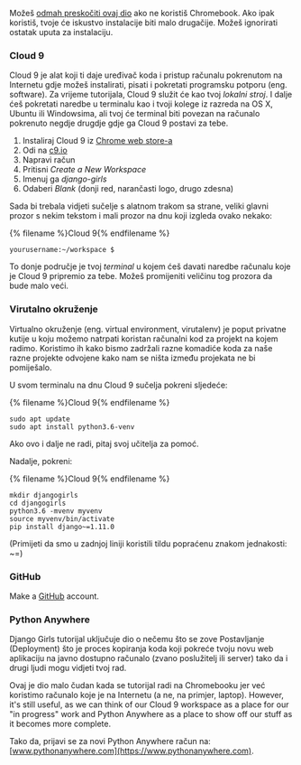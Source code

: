 Možeš [odmah preskočiti ovaj dio](http://tutorial.djangogirls.org/en/installation/#install-python) ako ne koristiš Chromebook. Ako ipak koristiš, tvoje će iskustvo instalacije biti malo drugačije. Možeš ignorirati ostatak uputa za instalaciju.

### Cloud 9

Cloud 9 je alat koji ti daje uređivač koda i pristup računalu pokrenutom na Internetu gdje možeš instalirati, pisati i pokretati programsku potporu (eng. software). Za vrijeme tutorijala, Cloud 9 služit će kao tvoj *lokalni stroj*. I dalje ćeš pokretati naredbe u terminalu kao i tvoji kolege iz razreda na OS X, Ubuntu ili Windowsima, ali tvoj će terminal biti povezan na računalo pokrenuto negdje drugdje gdje ga Cloud 9 postavi za tebe.

1. Instaliraj Cloud 9 iz [Chrome web store-a](https://chrome.google.com/webstore/detail/cloud9/nbdmccoknlfggadpfkmcpnamfnbkmkcp)
2. Odi na [c9.io](https://c9.io)
3. Napravi račun
4. Pritisni *Create a New Workspace*
5. Imenuj ga *django-girls*
6. Odaberi *Blank* (donji red, narančasti logo, drugo zdesna)

Sada bi trebala vidjeti sučelje s alatnom trakom sa strane, veliki glavni prozor s nekim tekstom i mali prozor na dnu koji izgleda ovako nekako:

{% filename %}Cloud 9{% endfilename %}

    yourusername:~/workspace $
    

To donje područje je tvoj *terminal* u kojem ćeš davati naredbe računalu koje je Cloud 9 pripremio za tebe. Možeš promijeniti veličinu tog prozora da bude malo veći.

### Virutalno okruženje

Virtualno okruženje (eng. virtual environment, virutalenv) je poput privatne kutije u koju možemo natrpati koristan računalni kod za projekt na kojem radimo. Koristimo ih kako bismo zadržali razne komadiće koda za naše razne projekte odvojene kako nam se ništa između projekata ne bi pomiješalo.

U svom terminalu na dnu Cloud 9 sučelja pokreni sljedeće:

{% filename %}Cloud 9{% endfilename %}

    sudo apt update
    sudo apt install python3.6-venv
    

Ako ovo i dalje ne radi, pitaj svoj učitelja za pomoć.

Nadalje, pokreni:

{% filename %}Cloud 9{% endfilename %}

    mkdir djangogirls
    cd djangogirls
    python3.6 -mvenv myvenv
    source myvenv/bin/activate
    pip install django~=1.11.0
    

(Primijeti da smo u zadnjoj liniji koristili tildu popraćenu znakom jednakosti: ~=)

### GitHub

Make a [GitHub](https://github.com) account.

### Python Anywhere

Django Girls tutorijal uključuje dio o nečemu što se zove Postavljanje (Deployment) što je proces kopiranja koda koji pokreće tvoju novu web aplikaciju na javno dostupno računalo (zvano poslužitelj ili server) tako da i drugi ljudi mogu vidjeti tvoj rad.

Ovaj je dio malo čudan kada se tutorijal radi na Chromebooku jer već koristimo računalo koje je na Internetu (a ne, na primjer, laptop). However, it's still useful, as we can think of our Cloud 9 workspace as a place for our "in progress" work and Python Anywhere as a place to show off our stuff as it becomes more complete.

Tako da, prijavi se za novi Python Anywhere račun na: [www.pythonanywhere.com](https://www.pythonanywhere.com).